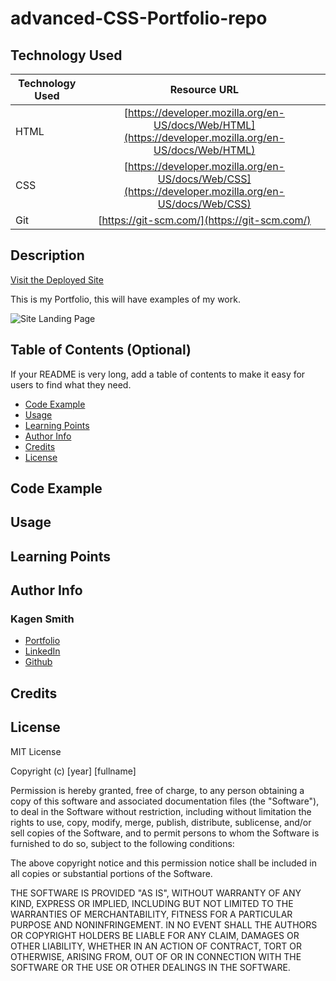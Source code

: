# advanced-CSS-Portfolio-repo

## Technology Used 

| Technology Used         | Resource URL           | 
| ------------- |:-------------:| 
| HTML    | [https://developer.mozilla.org/en-US/docs/Web/HTML](https://developer.mozilla.org/en-US/docs/Web/HTML) | 
| CSS     | [https://developer.mozilla.org/en-US/docs/Web/CSS](https://developer.mozilla.org/en-US/docs/Web/CSS)      |   
| Git | [https://git-scm.com/](https://git-scm.com/)     |    

## Description 

[Visit the Deployed Site]()

This is my Portfolio, this will have examples of my work.


![Site Landing Page]()


## Table of Contents (Optional)

If your README is very long, add a table of contents to make it easy for users to find what they need.

* [Code Example](#code-example)
* [Usage](#usage)
* [Learning Points](#learning-points)
* [Author Info](#author-info)
* [Credits](#credits)
* [License](#license)


## Code Example


## Usage 





## Learning Points 





## Author Info


### Kagen Smith


* [Portfolio]()
* [LinkedIn](https://www.linkedin.com/in/kagen-smith-4b22261a0/)
* [Github](https://github.com/Kagen-Smith)


## Credits




## License

MIT License

Copyright (c) [year] [fullname]

Permission is hereby granted, free of charge, to any person obtaining a copy
of this software and associated documentation files (the "Software"), to deal
in the Software without restriction, including without limitation the rights
to use, copy, modify, merge, publish, distribute, sublicense, and/or sell
copies of the Software, and to permit persons to whom the Software is
furnished to do so, subject to the following conditions:

The above copyright notice and this permission notice shall be included in all
copies or substantial portions of the Software.

THE SOFTWARE IS PROVIDED "AS IS", WITHOUT WARRANTY OF ANY KIND, EXPRESS OR
IMPLIED, INCLUDING BUT NOT LIMITED TO THE WARRANTIES OF MERCHANTABILITY,
FITNESS FOR A PARTICULAR PURPOSE AND NONINFRINGEMENT. IN NO EVENT SHALL THE
AUTHORS OR COPYRIGHT HOLDERS BE LIABLE FOR ANY CLAIM, DAMAGES OR OTHER
LIABILITY, WHETHER IN AN ACTION OF CONTRACT, TORT OR OTHERWISE, ARISING FROM,
OUT OF OR IN CONNECTION WITH THE SOFTWARE OR THE USE OR OTHER DEALINGS IN THE
SOFTWARE.